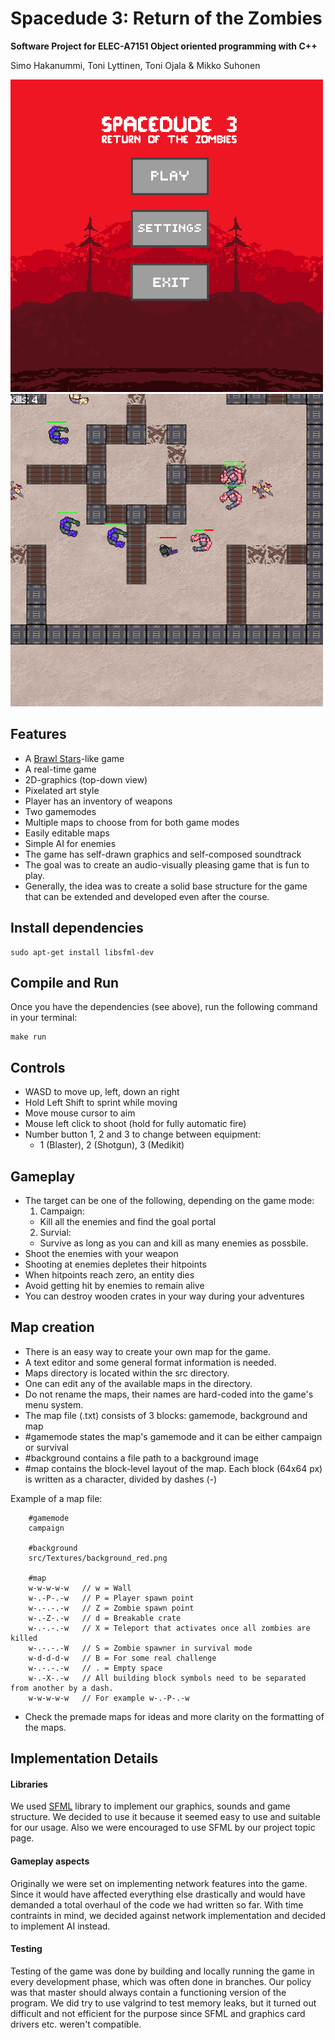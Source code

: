 # Spacedude 3: Return of the Zombies

**Software Project for ELEC-A7151 Object oriented programming with C++**

Simo Hakanummi, Toni Lyttinen, Toni Ojala & Mikko Suhonen


![Image](./menu_500px.png) ![Image](./gameplay_500px.png)


## Features

* A [Brawl Stars](https://supercell.com/en/games/brawlstars/)-like game
* A real-time game
* 2D-graphics (top-down view)
* Pixelated art style
* Player has an inventory of weapons
* Two gamemodes
* Multiple maps to choose from for both game modes
* Easily editable maps
* Simple AI for enemies
* The game has self-drawn graphics and self-composed soundtrack
* The goal was to create an audio-visually pleasing game that is fun to play.
* Generally, the idea was to create a solid base structure for the game that can be extended and developed even after the course.

## Install dependencies

    sudo apt-get install libsfml-dev

## Compile and Run

Once you have the dependencies (see above), run the following command in your terminal:

    make run

## Controls

* WASD to move up, left, down an right
* Hold Left Shift to sprint while moving
* Move mouse cursor to aim
* Mouse left click to shoot (hold for fully automatic fire)
* Number button 1, 2 and 3 to change between equipment:
    * 1 (Blaster), 2 (Shotgun), 3 (Medikit)

## Gameplay

* The target can be one of the following, depending on the game mode:
    1. Campaign:
    * Kill all the enemies and find the goal portal
    2. Survial:
    * Survive as long as you can and kill as many enemies as possbile.
* Shoot the enemies with your weapon
* Shooting at enemies depletes their hitpoints
* When hitpoints reach zero, an entity dies
* Avoid getting hit by enemies to remain alive
* You can destroy wooden crates in your way during your adventures

## Map creation

* There is an easy way to create your own map for the game.
* A text editor and some general format information is needed.
* Maps directory is located within the src directory.
* One can edit any of the available maps in the directory.
* Do not rename the maps, their names are hard-coded into the game's menu system.
* The map file (.txt) consists of 3 blocks: gamemode, background and map
* #gamemode states the map's gamemode and it can be either campaign or survival
* #background contains a file path to a background image
* #map contains the block-level layout of the map.
Each block (64x64 px) is written as a character, divided by dashes (-)

Example of a map file:

<pre><code>    #gamemode
    campaign

    #background
    src/Textures/background_red.png

    #map
    w-w-w-w-w   // w = Wall
    w-.-P-.-w   // P = Player spawn point
    w-.-.-.-w   // Z = Zombie spawn point
    w-.-Z-.-w   // d = Breakable crate
    w-.-.-.-w   // X = Teleport that activates once all zombies are killed
    w-.-.-.-W   // S = Zombie spawner in survival mode
    w-d-d-d-w   // B = For some real challenge
    w-.-.-.-w   // . = Empty space
    w-.-X-.-w   // All building block symbols need to be separated from another by a dash.
    w-w-w-w-w   // For example w-.-P-.-w
</code></pre>

* Check the premade maps for ideas and more clarity on the formatting of the maps.

## Implementation Details

#### Libraries
We used [SFML](https://www.sfml-dev.org/) library to implement
our graphics, sounds and game structure.
We decided to use it because it seemed easy to use and suitable for our usage.
Also we were encouraged to use SFML by our project topic page.

#### Gameplay aspects
Originally we were set on implementing network features into the game.
Since it would have affected everything else drastically and would have demanded a total overhaul of the code
we had written so far. With time contraints in mind, we decided against network implementation and decided
to implement AI instead.

#### Testing
Testing of the game was done by building and locally running the game in every development phase, which was often done in branches.
Our policy was that master should always contain a functioning version of the program.
We did try to use valgrind to test memory leaks, but it turned out difficult and not efficient
for the purpose since SFML and graphics card drivers etc. weren't compatible.


